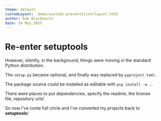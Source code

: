 ```yaml
---
theme: default
customLayout: .demo/youtube-presentation/layout.html
author: Rob Blackbourn
date: 24 May 2025
---
```


# Re-enter setuptools

However, silently, in the background, things were moving in the standard Python
distribution.

The `setup.py` became optional, and finally was replaced by `pyproject.toml`.

The package source could be installed as editable with `pip install -e .`.

There were places to put dependencies, specify the readme, the license file,
repository urls!

So now I've come full circle and I've converted my projects back to **setuptools**!
